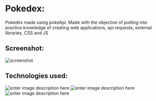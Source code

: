 # Pokedex:
Pokedex made using pokeApi. Made with the objective of putting into practice knowledge of creating web applications, api requests, external libraries, CSS and JS

## Screenshot:
![screenshot]()

## Technologies used:
![enter image description here](https://upload.wikimedia.org/wikipedia/commons/thumb/3/38/HTML5_Badge.svg/64px-HTML5_Badge.svg.png)
![enter image description here](https://upload.wikimedia.org/wikipedia/commons/thumb/6/62/CSS3_logo.svg/64px-CSS3_logo.svg.png)
![enter image description here](https://upload.wikimedia.org/wikipedia/commons/thumb/6/6a/JavaScript-logo.png/64px-JavaScript-logo.png)
